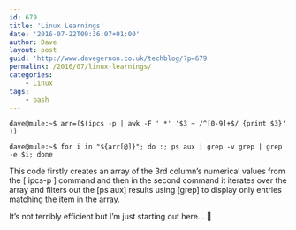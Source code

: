 ```yaml
---
id: 679
title: 'Linux Learnings'
date: '2016-07-22T09:36:07+01:00'
author: Dave
layout: post
guid: 'http://www.davegernon.co.uk/techblog/?p=679'
permalink: /2016/07/linux-learnings/
categories:
    - Linux
tags:
    - bash
---
```


```
dave@mule:~$ arr=($(ipcs -p | awk -F ' *' '$3 ~ /^[0-9]+$/ {print $3}' ))
```

```
dave@mule:~$ for i in "${arr[@]}"; do :; ps aux | grep -v grep | grep -e $i; done
```

This code firstly creates an array of the 3rd column’s numerical values from the \[ ipcs-p \] command and then in the second command it iterates over the array and filters out the \[ps aux\] results using \[grep\] to display only entries matching the item in the array.

It’s not terribly efficient but I’m just starting out here… 🙂